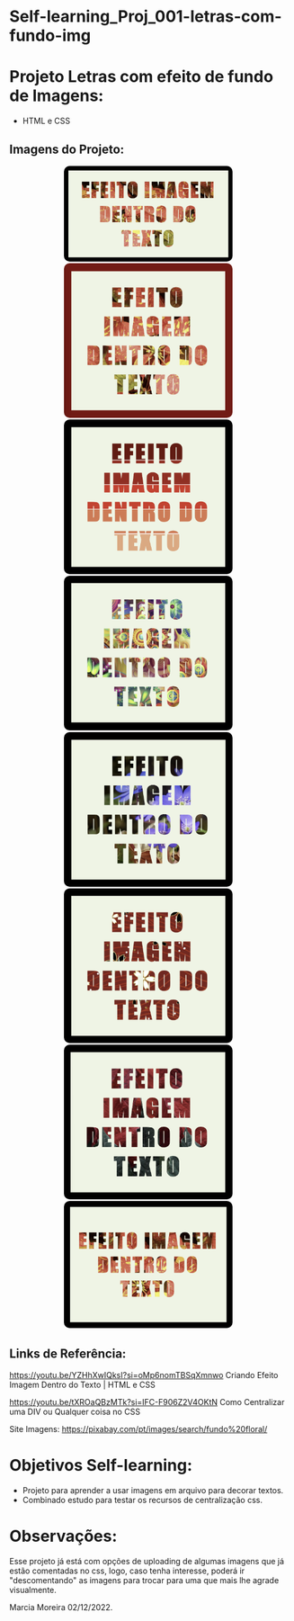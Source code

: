 # Self-learning_Proj_001-letras-com-fundo-img

# Projeto Letras com efeito de fundo de Imagens:

- HTML e CSS

## Imagens do Projeto:
<!-- style="display: flex; justify-content: center; text-align: center; gap: 20px;" -->
<div style="display: inline_block" align="center">
   <!-- ![Captura de Tela](./img-readme/readme_001.png) -->
   <img src="./img-readme/readme_001.png" alt="Captura de Tela 1" width="300" style="margin-right: 10px; border-radius: 10px;">
   
   <!-- ![Captura de Tela](./img-readme/readme_002.png) -->
   <img src="./img-readme/readme_002.png" alt="Captura de Tela 2" width="300" style="margin-right: 10px; border-radius: 10px;">
   
   <!-- ![Captura de Tela](./img-readme/readme_003.png) -->
   <img src="./img-readme/readme_003.png" alt="Captura de Tela 3" width="300" style="margin-right: 10px; border-radius: 10px;">
   
   <!-- ![Captura de Tela](./img-readme/readme_004.png) -->
   <img src="./img-readme/readme_004.png" alt="Captura de Tela 4" width="300" style="margin-right: 10px; border-radius: 10px;">
   
   <!-- ![Captura de Tela](./img-readme/readme_005.png) -->
   <img src="./img-readme/readme_005.png" alt="Captura de Tela 5" width="300" style="margin-right: 10px; border-radius: 10px;">

   <!-- ![Captura de Tela](./img-readme/readme_006.png) -->
   <img src="./img-readme/readme_006.png" alt="Captura de Tela 6" width="300" style="margin-right: 10px; border-radius: 10px;">

   <!-- ![Captura de Tela](./img-readme/readme_007.png) -->
   <img src="./img-readme/readme_007.png" alt="Captura de Tela 7" width="300" style="margin-right: 10px; border-radius: 10px;">

   <!-- ![Captura de Tela](./img-readme/readme_008.png) -->
   <img src="./img-readme/readme_008.png" alt="Captura de Tela 8" width="300" style="margin-right: 10px; border-radius: 10px;">
</div>

## Links de Referência:

https://youtu.be/YZHhXwIQksI?si=oMp6nomTBSqXmnwo
Criando Efeito Imagem Dentro do Texto | HTML e CSS

https://youtu.be/tXROaQBzMTk?si=IFC-F906Z2V4OKtN
Como Centralizar uma DIV ou Qualquer coisa no CSS

Site Imagens: https://pixabay.com/pt/images/search/fundo%20floral/

# Objetivos Self-learning:

- Projeto para aprender a usar imagens em arquivo para decorar textos.
- Combinado estudo para testar os recursos de centralização css.

# Observações:

Esse projeto já está com opções de uploading de algumas imagens que já estão comentadas no css, logo, caso tenha interesse, poderá ir "descomentando" as imagens para trocar para uma que mais lhe agrade visualmente.

Marcia Moreira
02/12/2022.
